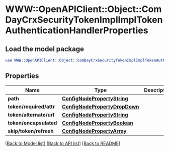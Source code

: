 # WWW::OpenAPIClient::Object::ComDayCrxSecurityTokenImplImplTokenAuthenticationHandlerProperties

## Load the model package
```perl
use WWW::OpenAPIClient::Object::ComDayCrxSecurityTokenImplImplTokenAuthenticationHandlerProperties;
```

## Properties
Name | Type | Description | Notes
------------ | ------------- | ------------- | -------------
**path** | [**ConfigNodePropertyString**](ConfigNodePropertyString.md) |  | [optional] 
**token/required/attr** | [**ConfigNodePropertyDropDown**](ConfigNodePropertyDropDown.md) |  | [optional] 
**token/alternate/url** | [**ConfigNodePropertyString**](ConfigNodePropertyString.md) |  | [optional] 
**token/encapsulated** | [**ConfigNodePropertyBoolean**](ConfigNodePropertyBoolean.md) |  | [optional] 
**skip/token/refresh** | [**ConfigNodePropertyArray**](ConfigNodePropertyArray.md) |  | [optional] 

[[Back to Model list]](../README.md#documentation-for-models) [[Back to API list]](../README.md#documentation-for-api-endpoints) [[Back to README]](../README.md)



